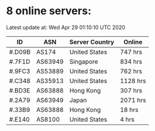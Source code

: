 # 8 online servers:

Latest update at: Wed Apr 29 01:10:10 UTC 2020

| ID | ASN | Server Country | Online |
| -- | --- | -------------- | ------ |
| #.D09B | AS174 | United States | 747 hrs |
| #.7F1D | AS63949 | Singapore | 834 hrs |
| #.9FC3 | AS53889 | United States | 762 hrs |
| #.C348 | AS35913 | United States | 1128 hrs |
| #.BD3E | AS63888 | Hong Kong | 307 hrs |
| #.2A79 | AS63949 | Japan | 2071 hrs |
| #.33B9 | AS63888 | Hong Kong | 18 hrs |
| #.E140 | AS8100 | United States | 4 hrs |

